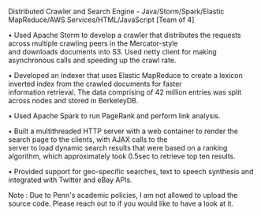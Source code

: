 Distributed Crawler and Search Engine - Java/Storm/Spark/Elastic MapReduce/AWS Services/HTML/JavaScript [Team of 4]

• Used Apache Storm to develop a crawler that distributes the requests across multiple crawling peers in the Mercator-style   
  and downloads documents into S3. Used netty client for making asynchronous calls and speeding up the crawl rate.
  
• Developed an Indexer that uses Elastic MapReduce to create a lexicon inverted index from the crawled documents for faster   
  information retrieval. The data comprising of 42 million entries was split across nodes and stored in BerkeleyDB.
  
• Used Apache Spark to run PageRank and perform link analysis.

• Built a multithreaded HTTP server with a web container to render the search page to the clients, with AJAX calls to the  
  server to load dynamic search results that were based on a ranking algorithm, which approximately took 0.5sec to retrieve
  top ten results.
  
• Provided support for geo-specific searches, text to speech synthesis and integrated with Twitter and eBay APIs.


Note : Due to Penn's academic policies, I am not allowed to upload the source code. Please reach out to if you would like to have a look at it. 
